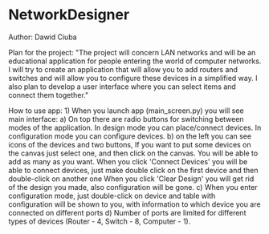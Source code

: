 # NetworkDesigner
Author: Dawid Ciuba

Plan for the project: "The project will concern LAN networks and will be an educational application for people entering the world of computer networks.
I will try to create an application that will allow you to add routers and switches and will allow you to configure these devices in a simplified way.
I also plan to develop a user interface where you can select items and connect them together."

How to use app:
    1) When you launch app (main_screen.py) you will see main interface:
        a) On top there are radio buttons for switching between modes of the application.
        In design mode you can place/connect devices.
        In configuration mode you can configure devices.
        b) on the left you can see icons of the devices and two buttons,
        If you want to put some devices on the canvas just select one, and then click on the canvas. You will be able to add as many as you want.
        When you click 'Connect Devices' you will be able to connect devices, just make double click on the first device and then double-click on another one
        When you click 'Clear Design' you will get rid of the design you made, also configuration will be gone.
        c) When you enter configuration mode, just double-click on device and table with configuration will be shown to you,
        with information to which device you are connected on different ports
        d) Number of ports are limited for different types of devices (Router - 4, Switch - 8, Computer - 1).
